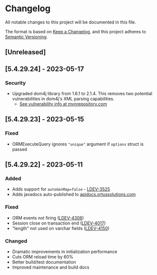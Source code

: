 # Changelog

All notable changes to this project will be documented in this file.

The format is based on [Keep a Changelog](https://keepachangelog.com/en/1.0.0/),
and this project adheres to [Semantic Versioning](https://semver.org/spec/v2.0.0.html).

## [Unreleased]

## [5.4.29.24] - 2023-05-17

### Security

* Upgraded dom4j library from 1.6.1 to 2.1.4. This removes two potential vulnerabilities in dom4j's XML parsing capabilities.
  * [See vulnerability info at mvnrepository.com](https://mvnrepository.com/artifact/dom4j/dom4j/1.6.1)

## [5.4.29.23] - 2023-05-15

### Fixed

* ORMExecuteQuery ignores `"unique"` argument if `options` struct is passed

## [5.4.29.22] - 2023-05-11

### Added

* Adds support for `autoGenMap=false` - [LDEV-3525](https://luceeserver.atlassian.net/browse/LDEV-3525)
* Adds javadocs auto-published to [apidocs.ortussolutions.com](https://apidocs.ortussolutions.com/#/lucee/hibernate-extension/)

### Fixed

* ORM events not firing ([LDEV-4308](https://luceeserver.atlassian.net/browse/LDEV-4308))
* Session close on transaction end ([LDEV-4017](https://luceeserver.atlassian.net/browse/LDEV-4017))
* "length" not used on varchar fields ([LDEV-4150](https://luceeserver.atlassian.net/browse/LDEV-4150))

### Changed

* Dramatic improvements in initialization performance
* Cuts ORM reload time by 60%
* Better build/test documentation
* Improved maintenance and build docs